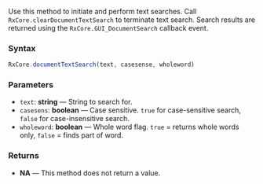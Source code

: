 Use this method to initiate and perform text searches. Call `RxCore.clearDocumentTextSearch` to terminate text search. Search results are returned using the `RxCore.GUI_DocumentSearch` callback event.

### Syntax

```typescript
RxCore.documentTextSearch(text, casesense, wholeword)
```

### Parameters

- `text`: **string** — String to search for.
- `casesens`: **boolean** — Case sensitive. `true` for case-sensitive search, `false` for case-insensitive search.
- `wholeword`: **boolean** — Whole word flag. `true` = returns whole words only, `false` = finds part of word.



### Returns

- **NA** — This method does not return a value.